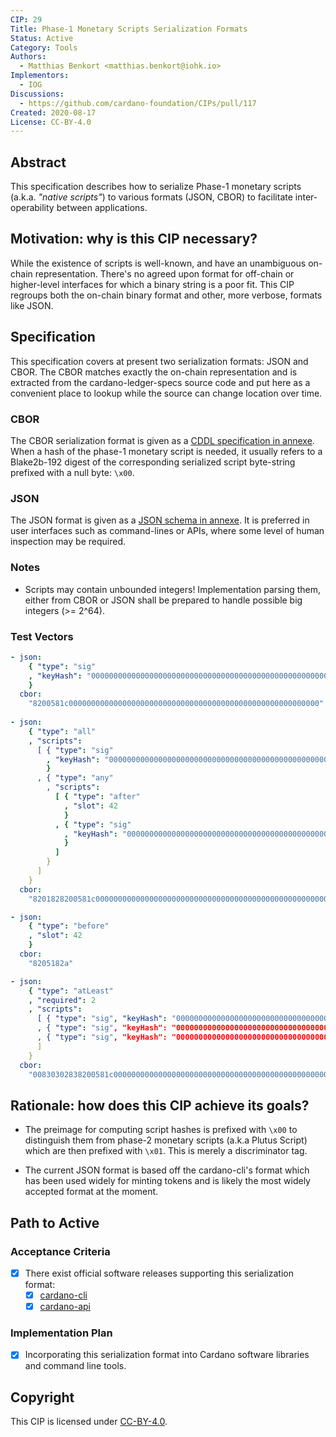 ```yaml
---
CIP: 29
Title: Phase-1 Monetary Scripts Serialization Formats
Status: Active
Category: Tools
Authors:
  - Matthias Benkort <matthias.benkort@iohk.io>
Implementors:
  - IOG
Discussions:
  - https://github.com/cardano-foundation/CIPs/pull/117
Created: 2020-08-17
License: CC-BY-4.0
---
```


## Abstract

This specification describes how to serialize Phase-1 monetary scripts (a.k.a. _"native scripts"_) to various formats (JSON, CBOR) to facilitate inter-operability between applications.

## Motivation: why is this CIP necessary?

While the existence of scripts is well-known, and have an unambiguous on-chain representation. There's no agreed upon format for off-chain or higher-level interfaces for which a binary string is a poor fit. This CIP regroups both the on-chain binary format and other, more verbose, formats like JSON.

## Specification

This specification covers at present two serialization formats: JSON and CBOR. The CBOR matches exactly the on-chain representation and is extracted from the cardano-ledger-specs source code and put here as a convenient place to lookup while the source can change location over time.

### CBOR

The CBOR serialization format is given as a [CDDL specification in annexe](./phase-1-monetary-scripts.cddl). When a hash of the phase-1 monetary script is needed, it usually refers to a Blake2b-192 digest of the corresponding serialized script byte-string prefixed with a null byte: `\x00`.

### JSON

The JSON format is given as a [JSON schema in annexe](./phase-1-monetary-scripts.json). It is preferred in user interfaces such as command-lines or APIs, where some level of human inspection may be required.

### Notes

- Scripts may contain unbounded integers! Implementation parsing them, either from CBOR or JSON shall be prepared to handle possible big integers (>= 2^64).

### Test Vectors

```yaml
- json:
    { "type": "sig"
    , "keyHash": "00000000000000000000000000000000000000000000000000000000"
    }
  cbor:
    "8200581c00000000000000000000000000000000000000000000000000000000"
    
- json:
    { "type": "all"
    , "scripts":
      [ { "type": "sig"
        , "keyHash": "00000000000000000000000000000000000000000000000000000000"
        }
      , { "type": "any"
        , "scripts":
          [ { "type": "after"
            , "slot": 42
            }
          , { "type": "sig"
            , "keyHash": "00000000000000000000000000000000000000000000000000000001"
            }
          ]
        }
      ]
    }
  cbor:
    "8201828200581c000000000000000000000000000000000000000000000000000000008202828204182a8200581c00000000000000000000000000000000000000000000000000000001"

- json:
    { "type": "before"
    , "slot": 42
    }
  cbor:
    "8205182a"

- json:
    { "type": "atLeast"
    , "required": 2
    , "scripts":
      [ { "type": "sig", "keyHash": "00000000000000000000000000000000000000000000000000000000" }
      , { "type": "sig", "keyHash": "00000000000000000000000000000000000000000000000000000001" }
      , { "type": "sig", "keyHash": "00000000000000000000000000000000000000000000000000000002" }
      ]
    }
  cbor:
    "00830302838200581c000000000000000000000000000000000000000000000000000000008200581c000000000000000000000000000000000000000000000000000000018200581c00000000000000000000000000000000000000000000000000000002"
```

## Rationale: how does this CIP achieve its goals?

- The preimage for computing script hashes is prefixed with `\x00` to distinguish them from phase-2 monetary scripts (a.k.a Plutus Script) which are then prefixed with `\x01`. This is merely a discriminator tag.

- The current JSON format is based off the cardano-cli's format which has been used widely for minting tokens and is likely the most widely accepted format at the moment.

## Path to Active

### Acceptance Criteria

- [x] There exist official software releases supporting this serialization format:
  - [x] [cardano-cli](https://github.com/input-output-hk/cardano-node/tree/master/cardano-cli)
  - [x] [cardano-api](https://github.com/IntersectMBO/cardano-api)

### Implementation Plan

  - [x] Incorporating this serialization format into Cardano software libraries and command line tools.

## Copyright

This CIP is licensed under [CC-BY-4.0](https://creativecommons.org/licenses/by/4.0/legalcode).
